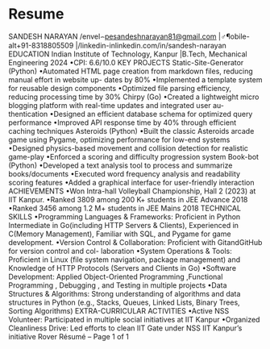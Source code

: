 # Resume

SANDESH NARAYAN
/envel⌢pesandeshnarayan81@gmail.com |♂¶obile-alt+91-8318805509 |/linkedin-inlinkedin.com/in/sandesh-narayan
EDUCATION
Indian Institute of Technology, Kanpur |B.Tech, Mechanical Engineering 2024
•CPI: 6.6/10.0
KEY PROJECTS
Static-Site-Generator (Python)
•Automated HTML page creation from markdown files, reducing manual effort in website up-
dates by 80%
•Implemented a template system for reusable design components
•Optimized file parsing efficiency, reducing processing time by 30%
Chirpy (Go)
•Created a lightweight micro blogging platform with real-time updates and integrated user au-
thentication
•Designed an efficient database schema for optimized query performance
•Improved API response time by 40% through efficient caching techniques
Asteroids (Python)
•Built the classic Asteroids arcade game using Pygame, optimizing performance for low-end
systems
•Designed physics-based movement and collision detection for realistic game-play
•Enforced a scoring and difficulty progression system
Book-bot (Python)
•Developed a text analysis tool to process and summarize books/documents
•Executed word frequency analysis and readability scoring features
•Added a graphical interface for user-friendly interaction
ACHIEVEMENTS
•Won Intra-hall Volleyball Championship, Hall 2 (2023) at IIT Kanpur.
•Ranked 3809 among 200 K+ students in JEE Advance 2018
•Ranked 3456 among 1.2 M+ students in JEE Mains 2018
TECHNICAL SKILLS
•Programming Languages & Frameworks: Proficient in Python Intermediate in Go(including
HTTP Servers & Clients), Experienced in C(Memory Management), Familiar with SQL, and
Pygame for game development.
•Version Control & Collaboration: Proficient with GitandGitHub for version control and col-
laboration
•System Operations & Tools: Proficient in Linux (file system navigation, package management)
and Knowledge of HTTP Protocols (Servers and Clients in Go)
•Software Development: Applied Object-Oriented Programming ,Functional Programming ,
Debugging , and Testing in multiple projects
•Data Structures & Algorithms: Strong understanding of algorithms and data structures in
Python (e.g., Stacks, Queues, Linked Lists, Binary Trees, Sorting Algorithms)
EXTRA-CURRICULAR ACTIVITIES
•Active NSS Volunteer: Participated in multiple social initiatives at IIT Kanpur
•Organized Cleanliness Drive: Led efforts to clean IIT Gate under NSS IIT Kanpur’s initiative
Rover Résumé – Page 1 of 1